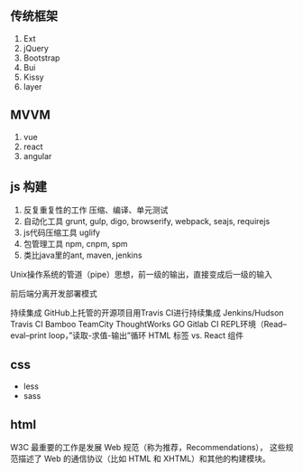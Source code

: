 
## 传统框架
1. Ext
2. jQuery
3. Bootstrap	
4. Bui
5. Kissy
6. layer

## MVVM
1.	vue
2.	react
3.	angular


## js 构建
1.	反复重复性的工作	压缩、编译、单元测试
2.	自动化工具	grunt, gulp, digo, browserify, webpack, seajs, requirejs
3.	js代码压缩工具	uglify
4.	包管理工具	npm, cnpm, spm
5.	类比java里的ant, maven, jenkins

Unix操作系统的管道（pipe）思想，前一级的输出，直接变成后一级的输入

前后端分离开发部署模式

持续集成 GitHub上托管的开源项目用Travis CI进行持续集成 Jenkins/Hudson Travis CI Bamboo TeamCity ThoughtWorks GO Gitlab CI
REPL环境（Read–eval–print loop，”读取-求值-输出”循环
HTML 标签 vs. React 组件

## css
- less
- sass

## html

W3C 最重要的工作是发展 Web 规范（称为推荐，Recommendations），
这些规范描述了 Web 的通信协议（比如 HTML 和 XHTML）和其他的构建模块。